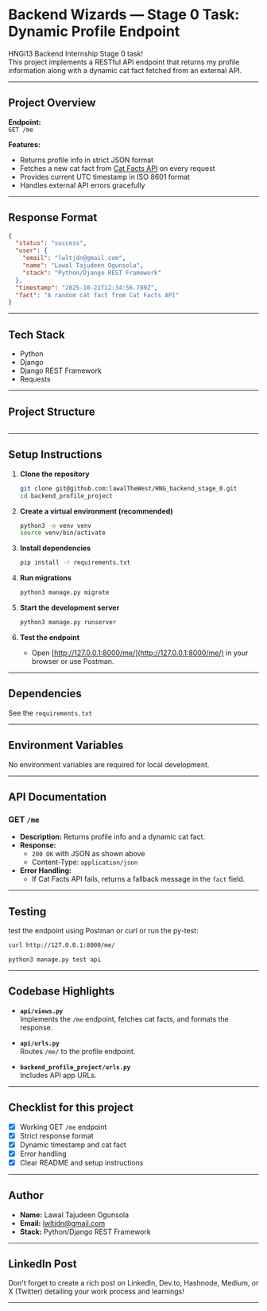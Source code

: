 # Backend Wizards — Stage 0 Task: Dynamic Profile Endpoint

HNGi13 Backend Internship Stage 0 task!  
This project implements a RESTful API endpoint that returns my profile information along with a dynamic cat fact fetched from an external API.

---

## Project Overview

**Endpoint:**  
`GET /me`

**Features:**  
- Returns profile info in strict JSON format
- Fetches a new cat fact from [Cat Facts API](https://catfact.ninja/fact) on every request
- Provides current UTC timestamp in ISO 8601 format
- Handles external API errors gracefully

---

## Response Format

```json
{
  "status": "success",
  "user": {
    "email": "lwltjdn@gmail.com",
    "name": "Lawal Tajudeen Ogunsola",
    "stack": "Python/Django REST Framework"
  },
  "timestamp": "2025-10-21T12:34:56.789Z",
  "fact": "A random cat fact from Cat Facts API"
}
```

---

## Tech Stack

- Python
- Django
- Django REST Framework
- Requests

---

## Project Structure

```

```

---

## Setup Instructions

1. **Clone the repository**
   ```bash
   git clone git@github.com:lawalTheWest/HNG_backend_stage_0.git
   cd backend_profile_project
   ```

2. **Create a virtual environment (recommended)**
   ```bash
   python3 -m venv venv
   source venv/bin/activate
   ```

3. **Install dependencies**
   ```bash
   pip install -r requirements.txt
   ```

4. **Run migrations**
   ```bash
   python3 manage.py migrate
   ```

5. **Start the development server**
   ```bash
   python3 manage.py runserver
   ```

6. **Test the endpoint**
   - Open [http://127.0.0.1:8000/me/](http://127.0.0.1:8000/me/) in your browser or use Postman.

---

## Dependencies

See the `requirements.txt`

---

## Environment Variables

No environment variables are required for local development.

---

## API Documentation

### GET `/me`

- **Description:** Returns profile info and a dynamic cat fact.
- **Response:**  
  - `200 OK` with JSON as shown above
  - Content-Type: `application/json`
- **Error Handling:**  
  - If Cat Facts API fails, returns a fallback message in the `fact` field.

---

## Testing

test the endpoint using Postman or curl or run the py-test:


```bash
curl http://127.0.0.1:8000/me/
```

```python3
python3 manage.py test api

```

---

## Codebase Highlights

- **`api/views.py`**  
  Implements the `/me` endpoint, fetches cat facts, and formats the response.

- **`api/urls.py`**  
  Routes `/me/` to the profile endpoint.

- **`backend_profile_project/urls.py`**  
  Includes API app URLs.

---

## Checklist for this project

- [x] Working GET `/me` endpoint
- [x] Strict response format
- [x] Dynamic timestamp and cat fact
- [x] Error handling
- [x] Clear README and setup instructions

---

## Author

- **Name:** Lawal Tajudeen Ogunsola
- **Email:** lwltjdn@gmail.com
- **Stack:** Python/Django REST Framework

---

## LinkedIn Post

Don't forget to create a rich post on LinkedIn, Dev.to, Hashnode, Medium, or X (Twitter) detailing your work process and learnings!

---
